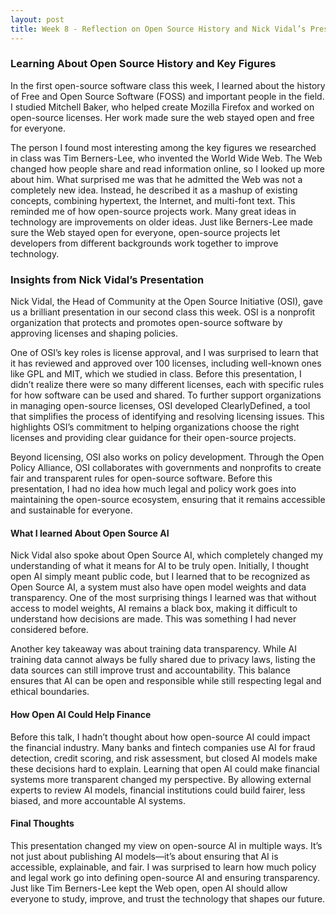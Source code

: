 ```yaml
---
layout: post
title: Week 8 - Reflection on Open Source History and Nick Vidal’s Presentation
---
```


### Learning About Open Source History and Key Figures
In the first open-source software class this week, I learned about the history of Free and Open Source Software (FOSS) and important people in the field. I studied Mitchell Baker, who helped create Mozilla Firefox and worked on open-source licenses. Her work made sure the web stayed open and free for everyone.

<!--more-->

The person I found most interesting among the key figures we researched in class was Tim Berners-Lee, who invented the World Wide Web. The Web changed how people share and read information online, so I looked up more about him. What surprised me was that he admitted the Web was not a completely new idea. Instead, he described it as a mashup of existing concepts, combining hypertext, the Internet, and multi-font text. This reminded me of how open-source projects work. Many great ideas in technology are improvements on older ideas. Just like Berners-Lee made sure the Web stayed open for everyone, open-source projects let developers from different backgrounds work together to improve technology.

### Insights from Nick Vidal’s Presentation
Nick Vidal, the Head of Community at the Open Source Initiative (OSI), gave us a brilliant presentation in our second class this week. OSI is a nonprofit organization that protects and promotes open-source software by approving licenses and shaping policies.

One of OSI’s key roles is license approval, and I was surprised to learn that it has reviewed and approved over 100 licenses, including well-known ones like GPL and MIT, which we studied in class. Before this presentation, I didn’t realize there were so many different licenses, each with specific rules for how software can be used and shared. To further support organizations in managing open-source licenses, OSI developed ClearlyDefined, a tool that simplifies the process of identifying and resolving licensing issues. This highlights OSI’s commitment to helping organizations choose the right licenses and providing clear guidance for their open-source projects.

Beyond licensing, OSI also works on policy development. Through the Open Policy Alliance, OSI collaborates with governments and nonprofits to create fair and transparent rules for open-source software. Before this presentation, I had no idea how much legal and policy work goes into maintaining the open-source ecosystem, ensuring that it remains accessible and sustainable for everyone.

#### What I learned About Open Source AI
Nick Vidal also spoke about Open Source AI, which completely changed my understanding of what it means for AI to be truly open. Initially, I thought open AI simply meant public code, but I learned that to be recognized as Open Source AI, a system must also have open model weights and data transparency. One of the most surprising things I learned was that without access to model weights, AI remains a black box, making it difficult to understand how decisions are made. This was something I had never considered before.

Another key takeaway was about training data transparency. While AI training data cannot always be fully shared due to privacy laws, listing the data sources can still improve trust and accountability. This balance ensures that AI can be open and responsible while still respecting legal and ethical boundaries.

#### How Open AI Could Help Finance
Before this talk, I hadn’t thought about how open-source AI could impact the financial industry. Many banks and fintech companies use AI for fraud detection, credit scoring, and risk assessment, but closed AI models make these decisions hard to explain. Learning that open AI could make financial systems more transparent changed my perspective. By allowing external experts to review AI models, financial institutions could build fairer, less biased, and more accountable AI systems.

#### Final Thoughts
This presentation changed my view on open-source AI in multiple ways. It’s not just about publishing AI models—it’s about ensuring that AI is accessible, explainable, and fair. I was surprised to learn how much policy and legal work go into defining open-source AI and ensuring transparency. Just like Tim Berners-Lee kept the Web open, open AI should allow everyone to study, improve, and trust the technology that shapes our future.